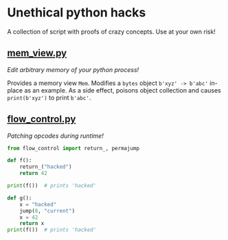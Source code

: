 Unethical python hacks
======================

A collection of script with proofs of crazy concepts.
Use at your own risk!

[mem_view.py](mem_view.py)
--------------------------

*Edit arbitrary memory of your python process!*

Provides a memory view `Mem`.
Modifies a `bytes` object `b'xyz' -> b'abc'` in-place as an example.
As a side effect, poisons object collection and causes `print(b'xyz')` to print `b'abc'`.

[flow_control.py](flow_control.py)
----------------------------------

*Patching opcodes during runtime!*

```python
from flow_control import return_, permajump

def f():
    return_("hacked")
    return 42

print(f())  # prints 'hacked'

def g():
    x = "hacked"
    jump(8, "current")
    x = 42
    return x
print(f())  # prints 'hacked'
```


